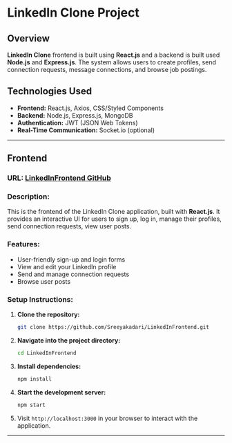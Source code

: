 # **LinkedIn Clone Project**

## **Overview**

**LinkedIn Clone** frontend is built using **React.js** and a backend is built used **Node.js** and **Express.js**. The system allows users to create profiles, send connection requests, message connections, and browse job postings.

## **Technologies Used**

- **Frontend:** React.js, Axios, CSS/Styled Components
- **Backend:** Node.js, Express.js, MongoDB
- **Authentication:** JWT (JSON Web Tokens)
- **Real-Time Communication:** Socket.io (optional)

---

## **Frontend**

### **URL:** [LinkedInFrontend GitHub](https://github.com/Sreeyakadari/LinkedInFrontend)

### **Description:**

This is the frontend of the LinkedIn Clone application, built with **React.js**. It provides an interactive UI for users to sign up, log in, manage their profiles, send connection requests, view user posts.

### **Features:**

- User-friendly sign-up and login forms
- View and edit your LinkedIn profile
- Send and manage connection requests
- Browse user posts

### **Setup Instructions:**

1. **Clone the repository:**
    ```bash
    git clone https://github.com/Sreeyakadari/LinkedInFrontend.git
    ```

2. **Navigate into the project directory:**
    ```bash
    cd LinkedInFrontend
    ```

3. **Install dependencies:**
    ```bash
    npm install
    ```

4. **Start the development server:**
    ```bash
    npm start
    ```

5. Visit `http://localhost:3000` in your browser to interact with the application.

---
